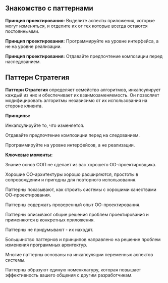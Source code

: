## Знакомство с паттернами
**Принцип проектирования:** Выделите аспекты приложения, которые могут изменяться, и отделите их от тех которые всегда остаются постояннымми.

**Принцип проектирования:** Программируйте на уровне интерфейса, а не на уровне реализации.

**Принцип проектирования:** Отдавайте предпочтение композиции перед наследованием.

## Паттерн Стратегия

**Паттерн Стратегия** определяет семейство алгоритмов, инкапсулирует каждый из них и обеспечивает их взаимозаменяемость. Он позволяет модифицировать алгоритмы независимо от их использования на стороне клиента.

**Принципы:** 

Инкапсулируйте то, что изменяется. 

Отдавайте предпочтение композиции перед на следованием.

Программируйте на уровне интерфейсов, а не реализации. 
   
**Ключевые моменты:**

Знание основ ООП не сделает из вас хорошего ОО-проектировщика.

Хорошие ОО-архитектуры хорошо расширяются, простоты в сопровождении и пригодны для повторного использования.

Паттерны показывают, как строить системы с хорошими качествами ОО-проектирования.

Паттерны содержать проверенный опыт ОО-проектирования.

Паттерны описывают общие решения проблем проектирования и применяются в конкретных приложения.

Паттерны не придумывают - их находят.

Большинство паттернов и принципов направлено на решение проблем изменения программных архитектур.

Многие паттерны основаны на инкапсуляции переменных аспектов системы.

Паттерны образуют единую номенклатуру, которая повышает эффективность вашего общения с другим разработчикам.
